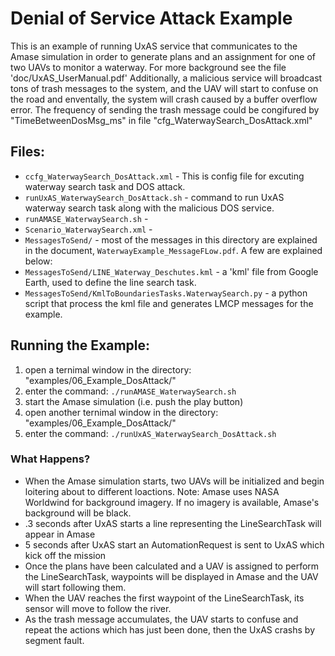 # Denial of Service Attack Example

This is an example of running UxAS service that communicates to the Amase simulation in order to generate plans and an assignment for one of two UAVs to monitor a waterway. For more background see the file 'doc/UxAS_UserManual.pdf'
Additionally, a malicious service will broadcast tons of trash messages to the system, and the UAV will start to confuse on the road and enventally, the system will crash caused by a buffer overflow error. The frequency of sending the trash message could be congifured by "TimeBetweenDosMsg_ms" in file "cfg_WaterwaySearch_DosAttack.xml"

## Files:

* `ccfg_WaterwaySearch_DosAttack.xml` - This is config file for excuting waterway search task and DOS attack. 
* `runUxAS_WaterwaySearch_DosAttack.sh` - command to run UxAS waterway search task along with the malicious DOS service.
* `runAMASE_WaterwaySearch.sh` - 
* `Scenario_WaterwaySearch.xml` -
* `MessagesToSend/` - most of the messages in this directory are explained in the document, `WaterwayExample_MessageFLow.pdf`. A few are explained below:
* `MessagesToSend/LINE_Waterway_Deschutes.kml` - a 'kml' file from Google Earth, used to define the line search task.
* `MessagesToSend/KmlToBoundariesTasks.WaterwaySearch.py` - a python script that process the kml file and generates LMCP messages for the example. 


## Running the Example:
1. open a ternimal window in the directory: "examples/06_Example_DosAttack/"
2. enter the command: `./runAMASE_WaterwaySearch.sh`
3. start the Amase simulation (i.e. push the play button)
4. open another ternimal window in the directory: "examples/06_Example_DosAttack/"
5. enter the command: `./runUxAS_WaterwaySearch_DosAttack.sh`


### What Happens?
* When the Amase simulation starts, two UAVs will be initialized and begin loitering about to different loactions. Note: Amase uses NASA Worldwind for background imagery. If no imagery is available, Amase's background will be black.
* .3 seconds after UxAS starts a line representing the LineSearchTask will appear in Amase
* 5 seconds after UxAS start an AutomationRequest is sent to UxAS which kick off the mission
* Once the plans have been calculated and a UAV is assigned to perform the LineSearchTask, waypoints will be displayed in Amase and the UAV will start following them.
* When the UAV reaches the first waypoint of the LineSearchTask, its sensor will move to follow the river.
* As the trash message accumulates, the UAV starts to confuse and repeat the actions which has just been done, then the UxAS crashs by segment fault.



